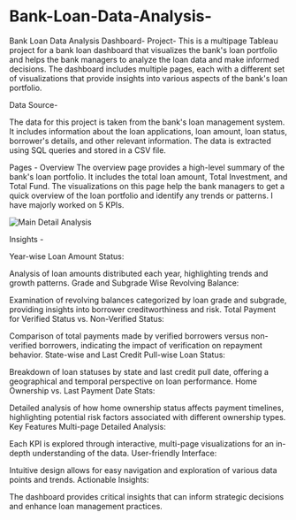 # Bank-Loan-Data-Analysis-
Bank Loan Data Analysis Dashboard- 
Project- 
This is a multipage Tableau project for a bank loan dashboard that visualizes the bank's loan portfolio and helps the bank managers to analyze the loan data and make informed decisions. The dashboard includes multiple pages, each with a different set of visualizations that provide insights into various aspects of the bank's loan portfolio.

Data Source-

The data for this project is taken from the bank's loan management system. It includes information about the loan applications, loan amount, loan status, borrower's details, and other relevant information. The data is extracted using SQL queries and stored in a CSV file.

Pages -
Overview The overview page provides a high-level summary of the bank's loan portfolio. It includes the total loan amount, Total Investment, and Total Fund. The visualizations on this page help the bank managers to get a quick overview of the loan portfolio and identify any trends or patterns. I have majorly worked on 5 KPIs.


![Main Detail Analysis](https://github.com/Shubhi67/Bank-Loan-Data-Analysis-/assets/126231638/c7f3dd2a-3fd6-4b3a-9a5c-4f1cc3f3a1db)

Insights -

Year-wise Loan Amount Status:

Analysis of loan amounts distributed each year, highlighting trends and growth patterns.
Grade and Subgrade Wise Revolving Balance:

Examination of revolving balances categorized by loan grade and subgrade, providing insights into borrower creditworthiness and risk.
Total Payment for Verified Status vs. Non-Verified Status:

Comparison of total payments made by verified borrowers versus non-verified borrowers, indicating the impact of verification on repayment behavior.
State-wise and Last Credit Pull-wise Loan Status:

Breakdown of loan statuses by state and last credit pull date, offering a geographical and temporal perspective on loan performance.
Home Ownership vs. Last Payment Date Stats:

Detailed analysis of how home ownership status affects payment timelines, highlighting potential risk factors associated with different ownership types.
Key Features
Multi-page Detailed Analysis:

Each KPI is explored through interactive, multi-page visualizations for an in-depth understanding of the data.
User-friendly Interface:

Intuitive design allows for easy navigation and exploration of various data points and trends.
Actionable Insights:

The dashboard provides critical insights that can inform strategic decisions and enhance loan management practices.


